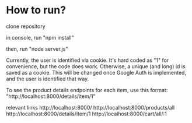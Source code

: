 # How to run?
clone repository


in console, run "npm install"

then, run "node server.js"

Currently, the user is identified via cookie. It's hard coded as "1"
for convenience, but the code does work. Otherwise, a unique (and long) id
is saved as a cookie. This will be changed once Google Auth is implemented,
and the user is identified that way.

To see the product details endpoints for each item, use this format: "http://localhost:8000/details/item/1"

relevant links
http://localhost:8000/
http://localhost:8000/products/all
http://localhost:8000/details/item/1
http://localhost:8000/cart/all/:1


